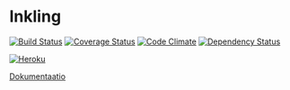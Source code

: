 Inkling
======

[![Build Status](https://travis-ci.org/ljleppan/Inkling.svg?branch=master)](https://travis-ci.org/ljleppan/Inkling)
[![Coverage Status](https://coveralls.io/repos/ljleppan/Inkling/badge.png?branch=master)](https://coveralls.io/r/ljleppan/Inkling?branch=master)
[![Code Climate](https://codeclimate.com/github/ljleppan/Inkling.png)](https://codeclimate.com/github/ljleppan/Inkling)
[![Dependency Status](https://gemnasium.com/ljleppan/Inkling.svg)](https://gemnasium.com/ljleppan/Inkling)


[![Heroku](https://d1lpkba4w1baqt.cloudfront.net/heroku-logo-light-300x100.png)](http://inkling.herokuapp.com)

[Dokumentaatio](https://github.com/ljleppan/Inkling/wiki/Dokumentaatio)
